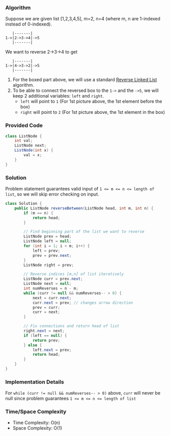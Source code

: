 ### Algorithm

Suppose we are given list [1,2,3,4,5], m=2, n=4 (where m, n are 1-indexed instead of 0-indexed).

```
   |-------|
1->|2->3->4|->5
   |-------|

```
We want to reverse 2->3->4 to get

```
   |-------|
1->|4->3->2|->5
   |-------|
```
1. For the boxed part above, we will use a standard [Reverse Linked List](https://leetcode.com/problems/reverse-linked-list/) algorithm.
1. To be able to connect the reversed box to the `1->` and the `->5`, we will keep 2 additional variables: `left` and `right`.
    - `left` will point to `1` (For 1st picture above, the 1st element before the box)
    - `right` will point to `2` (For 1st picture above, the 1st element in the box)

### Provided Code

```java
class ListNode {
    int val;
    ListNode next;
    ListNode(int x) {
        val = x;
    }
}
```

### Solution

Problem statement guarantees valid input of `1 <= m <= n <= length of list`, so we will skip error checking on input.

```java
class Solution {
    public ListNode reverseBetween(ListNode head, int m, int n) {
        if (m == n) {
            return head;
        }

        // Find beginning part of the list we want to reverse
        ListNode prev = head;
        ListNode left = null;
        for (int i = 1; i < m; i++) {
            left = prev;
            prev = prev.next;
        }
        ListNode right = prev;

        // Reverse indices [m,n] of list iteratively
        ListNode curr = prev.next;
        ListNode next = null;
        int numReverses = n - m;
        while (curr != null && numReverses-- > 0) {
            next = curr.next;
            curr.next = prev; // changes arrow direction
            prev = curr;
            curr = next;
        }

        // Fix connections and return head of list
        right.next = next;
        if (left == null) {
            return prev;
        } else {
            left.next = prev;            
            return head;
        }
    }
}
```

### Implementation Details

For `while (curr != null && numReverses-- > 0)` above, `curr` will never be null since problem guarantees `1 <= m <= n <= length of list`

### Time/Space Complexity

-  Time Complexity: O(n)
- Space Complexity: O(1)
